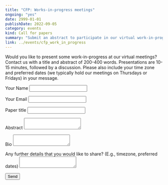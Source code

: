 ```yaml
---
title: "CFP: Works-in-progress meetings"
ongoing: "yes"
date: 2999-01-01
publishDate: 2022-09-05
category: events
kind: Call for papers
summary: "Submit an abstract to participate in our virtual work-in-progress meetings in March & April 2024"
link: ../events/cfp_work_in_progress
---
```


Would you like to present some work-in-progress at our virtual meetings? Contact us with a title and abstract of 200-400 words. Presentations are 10-15 minutes, followed by a discussion. Please also include your time zone and preferred dates (we typically hold our meetings on Thursdays or Fridays) in your message.

<form  id = "contact" value="Work-in-progress - Submission from " name="work-in-progress" method="POST" data-netlify="true" action="/thank-you">
  <p>
    <label>Your Name</label> <input type="text" name="name" />
  </p>
  <p>
    <label>Your Email</label> <input type="email" name="email" />
  </p>

  <p>
    <label>Paper title</label> <input type="text" name="title" />
  </p>

  <p>
    <label>Abstract</label> <textarea name="abstract"></textarea>
  </p>

  <p>
    <label>Bio</label> <textarea name="bio"></textarea>
  </p>

  <p>
    <label>Any further details that you would like to share? (E.g., timezone, preferred dates)</label> <textarea name="message"></textarea>
  </p>

  <p>
    <button type="submit">Send</button>
  </p>
</form>
